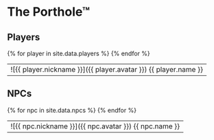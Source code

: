 # The Porthole™

## Players
<table><tr>
  {% for player in site.data.players %}
  <a href="https://www.dndbeyond.com/characters/{{ player.dndbeyond }}">
    <td markdown="span">![{{ player.nickname }}]({{ player.avatar }})  
      {{ player.name }}</td>
  </a>
  {% endfor %}
</tr></table>

## NPCs
<table><tr>
  {% for npc in site.data.npcs %}
  <td markdown="span">![{{ npc.nickname }}]({{ npc.avatar }})  
    {{ npc.name }}</td>
{% endfor %}
</tr></table>
